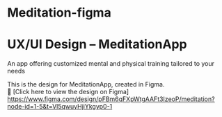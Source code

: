 # Meditation-figma
# UX/UI Design – MeditationApp
An app offering customized mental and physical training tailored to your needs

This is the design for  MeditationApp, created in Figma.  
🔗 [Click here to view the design on Figma] https://www.figma.com/design/pFBm6qFXpWtgAAFt3IzeoP/meditation?node-id=1-5&t=Vl5qwuyHjiYkgyp0-1
